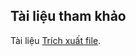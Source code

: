 ## Tài liệu tham khảo

Tài liệu [Trích xuất file](https://itsolutionstuff.com/post/laravel-5-generate-pdf-from-html-view-file-and-download-using-dompdfexample.html).
